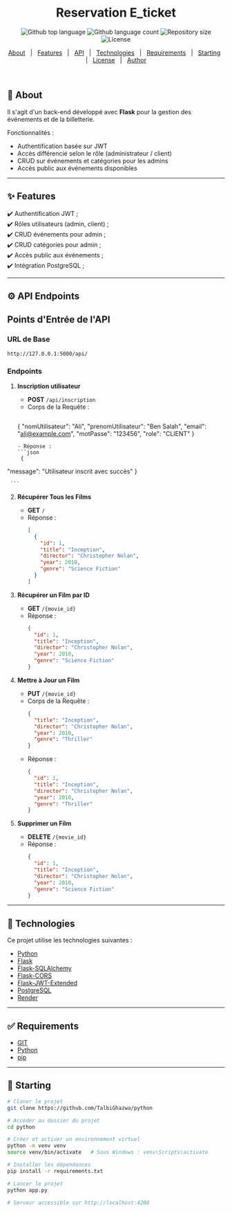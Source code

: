 <h1 align="center">Reservation E_ticket</h1>

<p align="center">
  <img alt="Github top language" src="https://img.shields.io/github/languages/top/https://github.com/TalbiGhazwa/python?color=56BEB8">
  <img alt="Github language count" src="https://img.shields.io/github/languages/count/https://github.com/TalbiGhazwa/python?color=56BEB8">
  <img alt="Repository size" src="https://img.shields.io/github/repo-size/https://github.com/TalbiGhazwa/python?color=56BEB8">
  <img alt="License" src="https://img.shields.io/github/license/https://github.com/TalbiGhazwa/python?color=56BEB8">
</p>

<p align="center">
  <a href="#dart-about">About</a> &#xa0; | &#xa0; 
  <a href="#sparkles-features">Features</a> &#xa0; | &#xa0;
  <a href="#gear-api-endpoints">API</a> &#xa0; | &#xa0;
  <a href="#rocket-technologies">Technologies</a> &#xa0; | &#xa0;
  <a href="#white_check_mark-requirements">Requirements</a> &#xa0; | &#xa0;
  <a href="#checkered_flag-starting">Starting</a> &#xa0; | &#xa0;
  <a href="#memo-license">License</a> &#xa0; | &#xa0;
  <a href="https://github.com/TalbiGhazwa" target="_blank">Author</a>
</p>

<br>

## :dart: About ##

Il s'agit d'un back-end développé avec **Flask** pour la gestion des événements et de la billetterie.

Fonctionnalités :
- Authentification basée sur JWT
- Accès différencié selon le rôle (administrateur / client)
- CRUD sur événements et catégories pour les admins
- Accès public aux événements disponibles

---

## :sparkles: Features ##

:heavy_check_mark: Authentification JWT ;  
:heavy_check_mark: Rôles utilisateurs (admin, client) ;  
:heavy_check_mark: CRUD événements pour admin ;  
:heavy_check_mark: CRUD catégories pour admin ;  
:heavy_check_mark: Accès public aux événements ;  
:heavy_check_mark: Intégration PostgreSQL ;  

---

## :gear: API Endpoints ##

## Points d'Entrée de l'API

### URL de Base

`http://127.0.0.1:5000/api/`

### Endpoints

1. **Inscription utilisateur**
   - **POST** `/api/inscription`
   - Corps de la Requête :
     ```json
    {
  "nomUtilisateur": "Ali",
  "prenomUtilisateur": "Ben Salah",
  "email": "ali@example.com",
  "motPasse": "123456",
  "role": "CLIENT"
  }

     ```
   - Réponse :
     ```json
      {
  "message": "Utilisateur inscrit avec succès"
  }

     ```

2. **Récupérer Tous les Films**
   - **GET** `/`
   - Réponse :
     ```json
     [
       {
         "id": 1,
         "title": "Inception",
         "director": "Christopher Nolan",
         "year": 2010,
         "genre": "Science Fiction"
       }
     ]
     ```

3. **Récupérer un Film par ID**
   - **GET** `/{movie_id}`
   - Réponse :
     ```json
     {
       "id": 1,
       "title": "Inception",
       "director": "Christopher Nolan",
       "year": 2010,
       "genre": "Science Fiction"
     }
     ```

4. **Mettre à Jour un Film**
   - **PUT** `/{movie_id}`
   - Corps de la Requête :
     ```json
     {
       "title": "Inception",
       "director": "Christopher Nolan",
       "year": 2010,
       "genre": "Thriller"
     }
     ```
   - Réponse :
     ```json
     {
       "id": 1,
       "title": "Inception",
       "director": "Christopher Nolan",
       "year": 2010,
       "genre": "Thriller"
     }
     ```

5. **Supprimer un Film**
   - **DELETE** `/{movie_id}`
   - Réponse :
     ```json
     {
       "id": 1,
       "title": "Inception",
       "director": "Christopher Nolan",
       "year": 2010,
       "genre": "Science Fiction"
     }
     ```

---

## :rocket: Technologies ##

Ce projet utilise les technologies suivantes :

- [Python](https://www.python.org/)
- [Flask](https://flask.palletsprojects.com/)
- [Flask-SQLAlchemy](https://flask-sqlalchemy.readthedocs.io/)
- [Flask-CORS](https://flask-cors.readthedocs.io/en/latest/)
- [Flask-JWT-Extended](https://flask-jwt-extended.readthedocs.io/)
- [PostgreSQL](https://www.postgresql.org/)
- [Render](https://render.com/)

---

## :white_check_mark: Requirements ##

- [GIT](https://git-scm.com)  
- [Python](https://www.python.org/)  
- [pip](https://pip.pypa.io/)  

---

## :checkered_flag: Starting ##

```bash
# Cloner le projet
git clone https://github.com/TalbiGhazwa/python

# Accéder au dossier du projet
cd python

# Créer et activer un environnement virtuel
python -m venv venv
source venv/bin/activate   # Sous Windows : venv\Scripts\activate

# Installer les dépendances
pip install -r requirements.txt

# Lancer le projet
python app.py

# Serveur accessible sur http://localhost:4200
